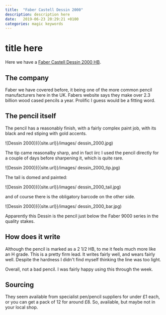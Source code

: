 ```yaml
---
title:  "Faber Castell Dessin 2000"
description: description here
date:   2019-06-23 20:29:21 +0100
categories: magic keywords
---
```


# title here

Here we have a [Faber Castell Dessin 2000 HB](http://www.faber-castell.eu/products/GraphitepencilDessin2000HB/112300).

## The company

Faber we have covered before, it being one of the more common pencil manufacturers here in the UK. Fabers website says they make over 2.3
billion wood cased pencils a year. Prolific I guess would be a fitting word.

## The pencil itself

The pencil has a reasonably finish, with a fairly complex paint job, with its black and red stiping with gold accents.

![Dessin 2000]({{site.url}}/images/ dessin_2000.jpg)

The tip came reasonalby sharp, and in fact iirc I used the pencil directly for a couple of days before sharpening it,
which is quite rare.

![Dessin 2000]({{site.url}}/images/ dessin_2000_tip.jpg)

The tail is domed and painted:

![Dessin 2000]({{site.url}}/images/ dessin_2000_tail.jpg)

and of course there is the obligatory barcode on the other side.

![Dessin 2000]({{site.url}}/images/ dessin_2000_bar.jpg)

Apparently this Dessin is the pencil just below the Faber 9000 series in the quality stakes.

## How does it write

Although the pencil is marked as a 2 1/2 HB, to me it feels much more like an H grade. This is a pretty firm lead.
It writes fairly well, and wears fairly well. Despite the hardness I didn't find myself thinking the line was too
light.

Overall, not a bad pencil. I was fairly happy using this through the week.

## Sourcing

They seem available from specialist pen/pencil suppliers for under £1 each, or you can get a pack of 12 for around £8.
So, available, but maybe not in your local shop.

